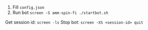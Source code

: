 1. Fill `config.json`
2. Run bot `screen -S amm-spin-fi ./startbot.sh `

Get session id: `screen -ls`
Stop bot: `screen -XS <session-id> quit`